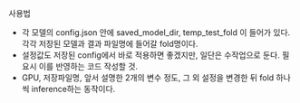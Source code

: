 사용법

- 각 모델의 config.json 안에 saved_model_dir, temp_test_fold 이 들어가 있다. 각각 저장된 모델과 결과 파일명에 들어갈 fold명이다.
- 설정값도 저장된 config에서 바로 적용하면 좋겠지만, 일단은 수작업으로 둔다. 필요시 이를 반영하는 코드 작성할 것.
- GPU, 저장파일명, 앞서 설명한 2개의 변수 정도, 그 외 설정을 변경한 뒤 fold 하나씩 inference하는 동작이다.